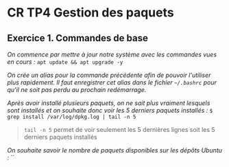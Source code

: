 # CR TP4 Gestion des paquets

## Exercice 1. Commandes de base
 
*On commence par mettre à jour notre système avec les commandes vues en cours :*
`apt update && apt upgrade -y`

*On crée un alias pour la commande précédente afin de pouvoir l'utiliser plus rapidement.*
*Il faut enregistrer cet alias dans le fichier `~/.bashrc` pour qu'il ne soit pas perdu au prochain redémarrage.*

*Après avoir installé plusieurs paquets, on ne sait plus vraiment lesquels sont installés et on souhaite donc voir les 5 derniers paquets installés :*
`$ grep install /var/log/dpkg.log | tail -n 5`
>`tail -n 5` permet de voir seulement les 5 dernières lignes soit les 5 derniers paquets installés

*On souhaite savoir le nombre de paquets disponibles sur les dépôts Ubuntu :*
``